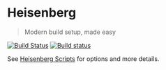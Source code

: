 # Heisenberg
> Modern build setup, made easy

[![Build Status](https://travis-ci.org/DekodeInteraktiv/heisenberg.svg?branch=master)](https://travis-ci.org/DekodeInteraktiv/heisenberg)
[![Build status](https://ci.appveyor.com/api/projects/status/xgwuag6e0pksj2db/branch/master?svg=true)](https://ci.appveyor.com/project/walbo/heisenberg/branch/master)

See [Heisenberg Scripts](packages/heisenberg-scripts/README.md) for options and more details.
